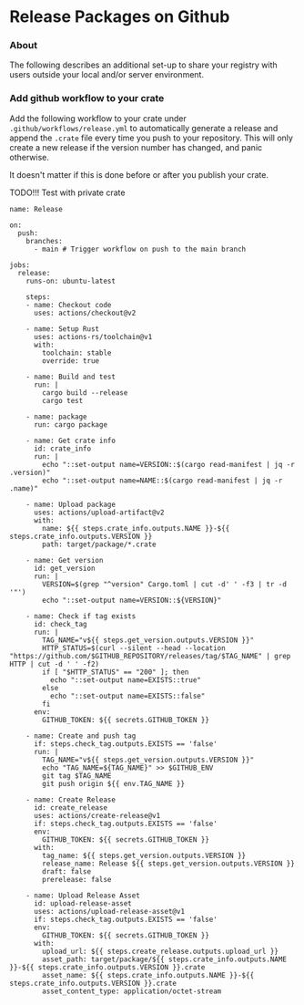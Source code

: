 # Release Packages on Github

### About

The following describes an additional set-up to share your registry with users outside your local and/or server environment.

### Add github workflow to your crate

Add the following workflow to your crate under `.github/workflows/release.yml` to automatically generate a release and append the `.crate` file every time you push to your repository. This will only create a new release if the version number has changed, and panic otherwise.

It doesn't matter if this is done before or after you publish your crate.

TODO!!! 
Test with private crate

```
name: Release

on:
  push:
    branches:
      - main # Trigger workflow on push to the main branch

jobs:
  release:
    runs-on: ubuntu-latest

    steps:
    - name: Checkout code
      uses: actions/checkout@v2

    - name: Setup Rust
      uses: actions-rs/toolchain@v1
      with:
        toolchain: stable
        override: true   
    
    - name: Build and test
      run: |
        cargo build --release
        cargo test

    - name: package
      run: cargo package

    - name: Get crate info
      id: crate_info
      run: |
        echo "::set-output name=VERSION::$(cargo read-manifest | jq -r .version)"
        echo "::set-output name=NAME::$(cargo read-manifest | jq -r .name)"

    - name: Upload package
      uses: actions/upload-artifact@v2
      with:
        name: ${{ steps.crate_info.outputs.NAME }}-${{ steps.crate_info.outputs.VERSION }}
        path: target/package/*.crate
    
    - name: Get version
      id: get_version
      run: |
        VERSION=$(grep "^version" Cargo.toml | cut -d' ' -f3 | tr -d '"')
        echo "::set-output name=VERSION::${VERSION}"

    - name: Check if tag exists
      id: check_tag
      run: |
        TAG_NAME="v${{ steps.get_version.outputs.VERSION }}"
        HTTP_STATUS=$(curl --silent --head --location "https://github.com/$GITHUB_REPOSITORY/releases/tag/$TAG_NAME" | grep HTTP | cut -d ' ' -f2)
        if [ "$HTTP_STATUS" == "200" ]; then
          echo "::set-output name=EXISTS::true"
        else
          echo "::set-output name=EXISTS::false"
        fi
      env:
        GITHUB_TOKEN: ${{ secrets.GITHUB_TOKEN }}

    - name: Create and push tag
      if: steps.check_tag.outputs.EXISTS == 'false'
      run: |
        TAG_NAME="v${{ steps.get_version.outputs.VERSION }}"
        echo "TAG_NAME=${TAG_NAME}" >> $GITHUB_ENV
        git tag $TAG_NAME
        git push origin ${{ env.TAG_NAME }}

    - name: Create Release
      id: create_release
      uses: actions/create-release@v1
      if: steps.check_tag.outputs.EXISTS == 'false'
      env:
        GITHUB_TOKEN: ${{ secrets.GITHUB_TOKEN }}
      with:
        tag_name: ${{ steps.get_version.outputs.VERSION }}
        release_name: Release ${{ steps.get_version.outputs.VERSION }}
        draft: false
        prerelease: false

    - name: Upload Release Asset
      id: upload-release-asset 
      uses: actions/upload-release-asset@v1
      if: steps.check_tag.outputs.EXISTS == 'false'
      env:
        GITHUB_TOKEN: ${{ secrets.GITHUB_TOKEN }}
      with:
        upload_url: ${{ steps.create_release.outputs.upload_url }}
        asset_path: target/package/${{ steps.crate_info.outputs.NAME }}-${{ steps.crate_info.outputs.VERSION }}.crate
        asset_name: ${{ steps.crate_info.outputs.NAME }}-${{ steps.crate_info.outputs.VERSION }}.crate
        asset_content_type: application/octet-stream
```